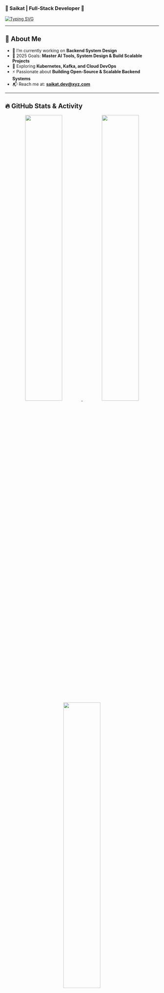

### **🔹 Saikat | Full-Stack Developer 🚀**  

[![Typing SVG](https://readme-typing-svg.herokuapp.com?font=Fira+Code&size=25&pause=1000&color=0DF7D9&center=true&vCenter=true&width=600&height=50&lines=Hi+%F0%9F%91%8B%2C+I'm+Saikat!;A+Passionate+Full+Stack+Developer;Loves+Building+Scalable+Backend+Systems;Mastering+System+Design+and+Cloud+Tech)](https://git.io/typing-svg)

---

## 🌟 **About Me**
- 🔭 I’m currently working on **Backend System Design**  
- 🎯 2025 Goals: **Master AI Tools, System Design & Build Scalable Projects**  
- 🌱 Exploring **Kubernetes, Kafka, and Cloud DevOps**  
- ⚡ Passionate about **Building Open-Source & Scalable Backend Systems**  
- 📬 Reach me at: **saikat.dev@xyz.com**  

---

## 🔥 **GitHub Stats & Activity**  

<p align="center">
  <a href="https://github.com/Saikat123Dev">
    <img width="49%" src="https://github-readme-stats.vercel.app/api?username=Saikat123Dev&show_icons=true&theme=radical" />
  </a>
  <a href="https://github.com/Saikat123Dev">
    <img width="49%" src="https://github-readme-streak-stats.herokuapp.com/?user=Saikat123Dev&theme=radical" />
  </a>
</p>

<p align="center">
  <a href="https://github.com/Saikat123Dev">
    <img width="49%" src="https://github-readme-activity-graph.vercel.app/graph?username=Saikat123Dev&theme=react-dark" />
  </a>
</p>

---

## 🚀 **Tech Stack & Tools**
#### 💻 **Languages**  
![C](https://img.shields.io/badge/C-00599C?style=for-the-badge&logo=c&logoColor=white)
![Go](https://img.shields.io/badge/Go-00ADD8?style=for-the-badge&logo=go&logoColor=white)
![JavaScript](https://img.shields.io/badge/JavaScript-F7DF1E?style=for-the-badge&logo=javascript&logoColor=black)
![TypeScript](https://img.shields.io/badge/TypeScript-007ACC?style=for-the-badge&logo=typescript&logoColor=white)
![Python](https://img.shields.io/badge/Python-3776AB?style=for-the-badge&logo=python&logoColor=white)

#### 🏗 **Backend**
![Node.js](https://img.shields.io/badge/Node.js-43853D?style=for-the-badge&logo=node.js&logoColor=white)
![Express.js](https://img.shields.io/badge/Express.js-000000?style=for-the-badge&logo=express&logoColor=white)
![Kafka](https://img.shields.io/badge/Apache%20Kafka-231F20?style=for-the-badge&logo=apache-kafka&logoColor=white)
![RabbitMQ](https://img.shields.io/badge/RabbitMQ-FF6600?style=for-the-badge&logo=rabbitmq&logoColor=white)

#### 🗄 **Databases**
![MongoDB](https://img.shields.io/badge/MongoDB-4EA94B?style=for-the-badge&logo=mongodb&logoColor=white)
![PostgreSQL](https://img.shields.io/badge/PostgreSQL-316192?style=for-the-badge&logo=postgresql&logoColor=white)
![MySQL](https://img.shields.io/badge/MySQL-005C84?style=for-the-badge&logo=mysql&logoColor=white)
![Redis](https://img.shields.io/badge/Redis-DC382D?style=for-the-badge&logo=redis&logoColor=white)

#### ☁ **Cloud & DevOps**
![Docker](https://img.shields.io/badge/Docker-2496ED?style=for-the-badge&logo=docker&logoColor=white)
![Kubernetes](https://img.shields.io/badge/Kubernetes-326CE5?style=for-the-badge&logo=kubernetes&logoColor=white)
![AWS](https://img.shields.io/badge/AWS-232F3E?style=for-the-badge&logo=amazonaws&logoColor=white)

---

## 📂 **Noteworthy Projects**
### 🚀 Featured Projects
[![Project Name](https://github-readme-stats.vercel.app/api/pin/?username=Saikat123Dev&repo=project-name&theme=radical)](https://github.com/Saikat123Dev/project-name)
[![Project Name](https://github-readme-stats.vercel.app/api/pin/?username=Saikat123Dev&repo=project-name&theme=radical)](https://github.com/Saikat123Dev/project-name)

---

## 🌍 **Connect with Me**
[![LinkedIn](https://img.shields.io/badge/LinkedIn-0077B5?style=for-the-badge&logo=linkedin&logoColor=white)](https://linkedin.com/in/your-profile)
[![Twitter](https://img.shields.io/badge/Twitter-1DA1F2?style=for-the-badge&logo=twitter&logoColor=white)](https://twitter.com/your-handle)
[![GitHub](https://img.shields.io/badge/GitHub-100000?style=for-the-badge&logo=github&logoColor=white)](https://github.com/Saikat123Dev)

---

## 🏆 **GitHub Achievements**
![trophy](https://github-profile-trophy.vercel.app/?username=Saikat123Dev&theme=radical&margin-w=10&row=2)

---

## 🐍 **Contribution Snake Animation**
![Snake animation](https://github.com/Saikat123Dev/Saikat123Dev/blob/output/github-contribution-grid-snake.svg)

---

### **📊 Contribution Heatmap**
[![GitHub Streak](https://github-readme-streak-stats.herokuapp.com?user=Saikat123Dev&theme=radical&hide_border=true)](https://git.io/streak-stats)

---

## 🚀 **Profile Views**
![Profile Views](https://komarev.com/ghpvc/?username=Saikat123Dev&color=blue)

---
